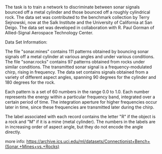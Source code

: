  The task is to train a network to discriminate between sonar signals bounced off a metal cylinder and those bounced off a roughly cylindrical rock.
 The data set was contributed to the benchmark collection by Terry Sejnowski, now at the Salk Institute and the University of California at San Deigo. The data set was    developed in collaboration with R. Paul Gorman of Allied-Signal Aerospace Technology Center.


Data Set Information:

The file "sonar.mines" contains 111 patterns obtained by bouncing sonar signals off a metal cylinder at various angles and under various conditions. The file "sonar.rocks" contains 97 patterns obtained from rocks under similar conditions. The transmitted sonar signal is a frequency-modulated chirp, rising in frequency. The data set contains signals obtained from a variety of different aspect angles, spanning 90 degrees for the cylinder and 180 degrees for the rock.

Each pattern is a set of 60 numbers in the range 0.0 to 1.0. Each number represents the energy within a particular frequency band, integrated over a certain period of time. The integration aperture for higher frequencies occur later in time, since these frequencies are transmitted later during the chirp.

The label associated with each record contains the letter "R" if the object is a rock and "M" if it is a mine (metal cylinder). The numbers in the labels are in increasing order of aspect angle, but they do not encode the angle directly.

more info: https://archive.ics.uci.edu/ml/datasets/Connectionist+Bench+(Sonar,+Mines+vs.+Rocks)

